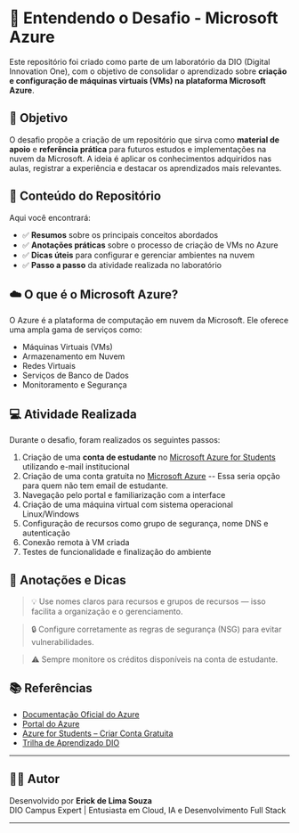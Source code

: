 # 🚀 Entendendo o Desafio - Microsoft Azure

Este repositório foi criado como parte de um laboratório da DIO (Digital Innovation One), com o objetivo de consolidar o aprendizado sobre **criação e configuração de máquinas virtuais (VMs) na plataforma Microsoft Azure**.

## 📌 Objetivo

O desafio propõe a criação de um repositório que sirva como **material de apoio** e **referência prática** para futuros estudos e implementações na nuvem da Microsoft. A ideia é aplicar os conhecimentos adquiridos nas aulas, registrar a experiência e destacar os aprendizados mais relevantes.

## 🧠 Conteúdo do Repositório

Aqui você encontrará:

- ✅ **Resumos** sobre os principais conceitos abordados
- ✅ **Anotações práticas** sobre o processo de criação de VMs no Azure
- ✅ **Dicas úteis** para configurar e gerenciar ambientes na nuvem
- ✅ **Passo a passo** da atividade realizada no laboratório

## ☁️ O que é o Microsoft Azure?

O Azure é a plataforma de computação em nuvem da Microsoft. Ele oferece uma ampla gama de serviços como:

- Máquinas Virtuais (VMs)
- Armazenamento em Nuvem
- Redes Virtuais
- Serviços de Banco de Dados
- Monitoramento e Segurança

## 💻 Atividade Realizada

Durante o desafio, foram realizados os seguintes passos:

1. Criação de uma **conta de estudante** no [Microsoft Azure for Students](https://azure.microsoft.com/pt-br/free/students/) utilizando e-mail institucional
2. Criação de uma conta gratuita no [Microsoft Azure](https://azure.microsoft.com/) -- Essa seria opção para quem não tem email de estudante.
3. Navegação pelo portal e familiarização com a interface
4. Criação de uma máquina virtual com sistema operacional Linux/Windows
5. Configuração de recursos como grupo de segurança, nome DNS e autenticação
6. Conexão remota à VM criada
7. Testes de funcionalidade e finalização do ambiente

## 📝 Anotações e Dicas

> 💡 Use nomes claros para recursos e grupos de recursos — isso facilita a organização e o gerenciamento.

> 🔒 Configure corretamente as regras de segurança (NSG) para evitar vulnerabilidades.

> ⚠️ Sempre monitore os créditos disponíveis na conta de estudante.

## 📚 Referências

- [Documentação Oficial do Azure](https://learn.microsoft.com/azure)
- [Portal do Azure](https://portal.azure.com/)
- [Azure for Students – Criar Conta Gratuita](https://azure.microsoft.com/pt-br/free/students/)
- [Trilha de Aprendizado DIO](https://www.dio.me/bootcamp/microsoft-50-anos-computacao-em-nuvem-com-azure?ref=WXGX22ZC2R)

---

## 👨‍💻 Autor

Desenvolvido por **Erick de Lima Souza**  
DIO Campus Expert | Entusiasta em Cloud, IA e Desenvolvimento Full Stack

---
